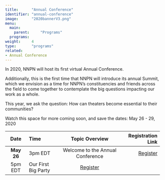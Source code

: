 ```yaml
---
title:      "Annual Conference"
identifier: "annual-conference"
image:      "2020bannerV3.png"
menu:
  main:
    parent:     "Programs"
  programs:
weight:     4
type:       "programs"
related:
- Annual Conference
---
```


<span class="lead-in">In 2020, NNPN will host its first virtual Annual Conference.</span>


Additionally, this is the first time that NNPN will introduce its annual Summit, which we envision as a time for NNPN’s constituencies and friends across the field to come together to contemplate the big questions impacting our work as a whole.

This year, we ask the question: How can theaters become essential to their communities?

Watch this space for more coming soon, and save the dates: May 26 - 29, 2020


Date | Time | Topic Overview | Registration Link
:----:|:----|:----:|----:
**May 26** | 3pm EDT | Welcome to the Annual Conference | [Register](www.nnpn.org)
 | 5pm EDT | Our First Big Party | [Register](www.nnpn.org)

